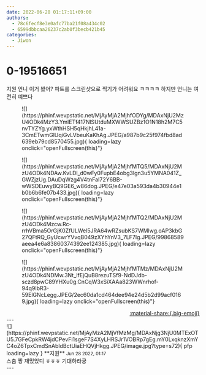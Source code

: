 ```yaml
---
date: 2022-06-28 01:17:11+09:00
authors:
  - 78c6fecf8e3e0afc77ba21f08a434c02
  - 6599dbbcaa26237c2ab0f3becb421b45
categories:
  - Jiwon
---
```


# 0-19516651

<div class="post-container" markdown="1">
<div class="content-container md-sidebar__scrollwrap" markdown="1">

지원 언니 이거 봤어? 파트를 스크린샷으로 찍기가 어려워요 ㅋㅋㅋㅋ 하지만 언니는 여전히 예쁘다
<figure markdown="1">
![](https://phinf.wevpstatic.net/MjAyMjA2MjhfODYg/MDAxNjU2MzU4ODk4MzY3.YmlETf417NlSUtduMXWWSUZBz1O1N18h2M7C5nvTYZYg.yxWthHSH5qHkjhL41a-3CmETwmGlUqiGvLVbeuKaKhAg.JPEG/a987b9c25f974fbd8ad639eb79cd8570455.jpg){ loading=lazy onclick="openFullscreen(this)"}
</figure>

<figure markdown="1">
![](https://phinf.wevpstatic.net/MjAyMjA2MjhfMTQ5/MDAxNjU2MzU4ODk4NDAw.KvLDl_d0wFy0FupbE4obg3lgn3u5YMNA041Z_GWZjzUg.DAuDqWzg4V4tnFaI72Y6BB-wWSDEuwyBQ9GE6_w86dog.JPEG/e47e03a593da4b30944e1b0b6b6fe07b433.jpg){ loading=lazy onclick="openFullscreen(this)"}
</figure>

<figure markdown="1">
![](https://phinf.wevpstatic.net/MjAyMjA2MjhfMTQ2/MDAxNjU2MzU4ODk4Mzcw.Rc-rrhVBma5OrGjK0ZfULWel5JRA64wRZsubKS7WMlwg.oAP3kbG27QFtRQ_GyUcwrYVvqB049zXYhYnV3_7LF7Ig.JPEG/99868589aeea4e6a83860374392ee124385.jpg){ loading=lazy onclick="openFullscreen(this)"}
</figure>

<figure markdown="1">
![](https://phinf.wevpstatic.net/MjAyMjA2MjhfMTMz/MDAxNjU2MzU4ODk4NDMw.3Nt_lfEjQuB8rezuTSf9-NdDJdb-sczd8pwC89YHXu0g.CnCqW3xSiXAAa823WWnrhof-94q9IbR3-59ElGNcLegg.JPEG/2ec60da1cd464dee94e24d5b2d99acf0169.jpg){ loading=lazy onclick="openFullscreen(this)"}
</figure>


</div>
</div>

<div style="text-align: right;" markdown="1">
<a href="https://weverse.io/fromis9/fanpost/0-19516651" style="text-align: right;">:material-share:{.big-emoji}</a>
</div>
---

<div class="comments-container md-sidebar__scrollwrap" markdown="1">
<div class="comment" markdown="1">
<div class='id-container' markdown="1">
![](https://phinf.wevpstatic.net/MjAyMzA2MjVfMzMg/MDAxNjg3NjU0MTExOTU5.7GFeCpkRW4jdCPevFi1sgeF7S4XyLHRSJr1VOBRp7gEg.mY0LxqknzXmYC4oZ6TpxCmdSnAbldBctUiaEHQVjHkgg.JPEG/image.jpg?type=s72){ pfp loading=lazy }
**<span class="artist">지원</span>** <small>Jun 28 2022, 01:17</small><br>
</div>
<div class='comment-body' markdown="1">
스춤 짱 재밌었디 ㅎㅎㅎ 기대하라궁
</div>
</div>
</div>
---
